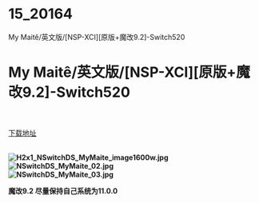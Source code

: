 # 15_20164
My Maitê/英文版/[NSP-XCI][原版+魔改9.2]-Switch520
# My Maitê/英文版/[NSP-XCI][原版+魔改9.2]-Switch520
 <br/></br>
[下载地址](https://www.switch520.cc/article/20164 "下载地址")
<br/></br>

<p><strong><img title="H2x1_NSwitchDS_MyMaite_image1600w.jpg" src="https://www.switch520.cc/muke_img/2021_07_12_3faedcb8be7eb.jpg" alt="H2x1_NSwitchDS_MyMaite_image1600w.jpg"></strong><br>
<strong><img title="NSwitchDS_MyMaite_02.jpg" src="https://www.switch520.cc/muke_img/2021_07_12_659b3a027edc1.jpg" alt="NSwitchDS_MyMaite_02.jpg"></strong><br>
<strong><img title="NSwitchDS_MyMaite_03.jpg" src="https://www.switch520.cc/muke_img/2021_07_12_35f51500ad5a0.jpg" alt="NSwitchDS_MyMaite_03.jpg">&nbsp;</strong></p>
<p><strong>魔改9.2 尽量保持自己系统为11.0.0</strong></p>
